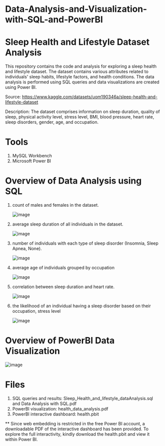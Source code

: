 # Data-Analysis-and-Visualization-with-SQL-and-PowerBI

#  Sleep Health and Lifestyle Dataset Analysis

This repository contains the code and analysis for exploring a sleep health and lifestyle dataset. The dataset contains various attributes related to individuals' sleep habits, lifestyle factors, and health conditions. The data analysis is performed using SQL queries and data visualizations are created using Power BI.


Source: https://www.kaggle.com/datasets/uom190346a/sleep-health-and-lifestyle-dataset

Description: The dataset comprises information on sleep duration, quality of sleep, physical activity level, stress level, BMI, blood pressure, heart rate, sleep disorders, gender, age, and occupation.


# Tools
1. MySQL Workbench
2. Microsoft Power BI


# Overview of Data Analysis using SQL

1. count of males and females in the dataset.
   
   ![image](https://github.com/ssarag/Data-Analysis-and-Visualization-with-SQL-and-PowerBI/assets/103538049/8cc3b8c3-b75b-4a05-9348-81fef4c0e824)

2. average sleep duration of all individuals in the dataset.

   ![image](https://github.com/ssarag/Data-Analysis-and-Visualization-with-SQL-and-PowerBI/assets/103538049/b74cffb5-e898-4899-9165-4abb6ec34288)


3. number of individuals with each type of sleep disorder (Insomnia, Sleep Apnea, None).

   ![image](https://github.com/ssarag/Data-Analysis-and-Visualization-with-SQL-and-PowerBI/assets/103538049/2722f97a-7790-40e3-8deb-fd4e9edf891a)


4. average age of individuals grouped by occupation

   ![image](https://github.com/ssarag/Data-Analysis-and-Visualization-with-SQL-and-PowerBI/assets/103538049/1f70591e-e3c3-462d-99ac-09311da7c8fe)



5. correlation between sleep duration and heart rate.

   
   ![image](https://github.com/ssarag/Data-Analysis-and-Visualization-with-SQL-and-PowerBI/assets/103538049/f34fa63a-84a3-41f9-9f75-53e309dcddbc)


7. the likelihood of an individual having a sleep disorder based on their occupation, stress level

   ![image](https://github.com/ssarag/Data-Analysis-and-Visualization-with-SQL-and-PowerBI/assets/103538049/43c8fb72-289a-4e73-8e9d-8d7ff11a1af5)

   



# Overview of PowerBI Data Visualization

![image](https://github.com/ssarag/Data-Analysis-and-Visualization-with-SQL-and-PowerBI/assets/103538049/dfaf54da-31da-4a19-a33d-84c408b613b9)


# Files
1. SQL queries and results: Sleep_Health_and_lifestyle_dataAnalysis.sql  and Data Analysis with SQL.pdf
2. PowerBI visualization: health_data_analysis.pdf
3. PowerBI interactive dashboard: health.pbit

   
** Since web embedding is restricted in the free Power BI account, a downloadable PDF of the interactive dashboard has been provided. To explore the full interactivity, kindly download the health.pbit and view it within Power BI.


